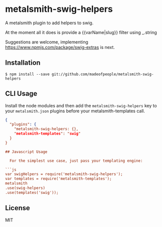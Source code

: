 
# metalsmith-swig-helpers

  A metalsmith plugin to add helpers to swig.
  
  At the moment all it does is provide a {{varName|slug}} filter using _.string

  Suggestions are welcome, implementing https://www.npmjs.com/package/swig-extras is next.  
  
## Installation

    $ npm install --save git://github.com/madeofpeople/metalsmith-swig-helpers

## CLI Usage

  Install the node modules and then add the `metalsmith-swig-helpers` key to your `metalsmith.json` plugins before your metalsmith-templates call. 
```json
{
  "plugins": {
    "metalsmith-swig-helpers: {},
    "metalsmith-templates": "swig"
  }
}

## Javascript Usage

  For the simplest use case, just pass your templating engine:

```js
var swigHelpers = require('metalsmith-swig-helpers');
var templates = require('metalsmith-templates');
metalsmith
.use(swig-helpers)
.use(templates('swig'));
```

## License

  MIT
